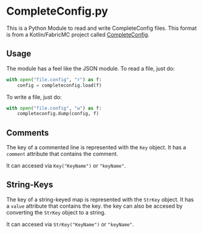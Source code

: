 # CompleteConfig.py

This is a Python Module to read and write CompleteConfig files. This format is from a Kotlin/FabricMC project called [CompleteConfig](https://github.com/Lortseam/completeconfig).

## Usage

The module has a feel like the JSON module.
To read a file, just do:

```python
with open("file.config", "r") as f:
    config = completeconfig.load(f)
```

To write a file, just do:

```python
with open("file.config", "w") as f:
    completeconfig.dump(config, f)
```

## Comments

The key of a commented line is represented with the `Key` object. It has a `comment` attribute that contains the comment.

It can accesed via `Key("KeyName")` or `"keyName"`.

## String-Keys

The key of a string-keyed map is represented with the `StrKey` object. It has a `value` attribute that contains the key.
the key can also be accesed by converting the `StrKey` object to a string.

It can accesed via `StrKey("KeyName")` or `"keyName"`.
